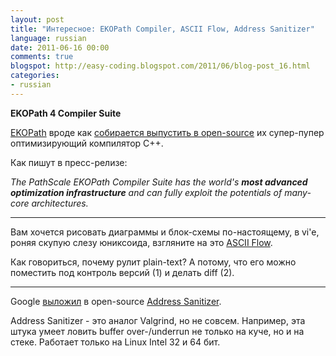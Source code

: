 ```yaml
---
layout: post
title: "Интересное: EKOPath Compiler, ASCII Flow, Address Sanitizer"
language: russian
date: 2011-06-16 00:00
comments: true
blogspot: http://easy-coding.blogspot.com/2011/06/blog-post_16.html
categories: 
- russian
---
```

**EKOPath 4 Compiler Suite**

[EKOPath][] вроде как [собирается выпустить в open-source][EKOPath Announcement] их супер-пупер оптимизирующий компилятор C++.

[EKOPath]: http://www.pathscale.com/
[EKOPath Announcement]: http://www.pathscale.com/ekopath4-open-source-announcement

Как пишут в пресс-релизе:

*The PathScale EKOPath Compiler Suite has the world's **most advanced optimization infrastructure** and can fully exploit the potentials of many-core architectures.*

- - -

Вам хочется рисовать диаграммы и блок-схемы по-настоящему, в vi'e, роняя скупую слезу юниксоида, взгляните на это [ASCII Flow][].

[ASCII Flow]: http://www.asciiflow.com/

Как говориться, почему рулит plain-text? А потому, что его можно поместить под контроль версий (1) и делать diff (2).

- - -

Google [выложил][Address Sanitizer announce] в open-source [Address Sanitizer][].

[Address Sanitizer announce]: http://blog.chromium.org/2011/06/testing-chromium-addresssanitizer-fast.html
[Address Sanitizer]: http://code.google.com/p/address-sanitizer/wiki/AddressSanitizer

Address Sanitizer - это аналог Valgrind, но не совсем. Например, эта штука умеет ловить buffer over-/underrun не только на куче, но и на стеке. Работает только на Linux Intel 32 и 64 бит.
